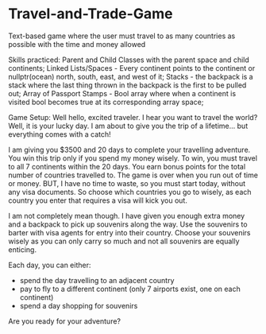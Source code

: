 # Travel-and-Trade-Game
Text-based game where the user must travel to as many countries as possible with the time and money allowed

Skills practiced:
Parent and Child Classes with the parent space and child continents; 
Linked Lists/Spaces - Every continent points to the continent or nullptr(ocean) north, south, east, and west of it; 
Stacks - the backpack is a stack where the last thing thrown in the backpack is the first to be pulled out; 
Array of Passport Stamps - Bool array where when a continent is visited bool becomes true at its corresponding array space; 

Game Setup:
Well hello, excited traveler.  I hear you want to travel the world?
Well, it is your lucky day.  I am about to give you the trip of a lifetime...
but everything comes with a catch!

I am giving you $3500 and 20 days to complete your travelling adventure.
You win this trip only if you spend my money wisely.
To win, you must travel to all 7 continents within the 20 days.
You earn bonus points for the total number of countries travelled to.
The game is over when you run out of time or money.
BUT, I have no time to waste, so you must start today,
without any visa documents.
So choose which countries you go to wisely, as each country you enter that
requires a visa will kick you out.

I am not completely mean though.  I have given you enough
extra money and a backpack to pick up souvenirs along the way.
Use the souvenirs to barter with visa agents for entry into their country.
Choose your souvenirs wisely as you can only carry so much
and not all souvenirs are equally enticing.

Each day, you can either:
 - spend the day travelling to an adjacent country
 - pay to fly to a different continent
     (only 7 airports exist, one on each continent)
 - spend a day shopping for souvenirs

Are you ready for your adventure?

